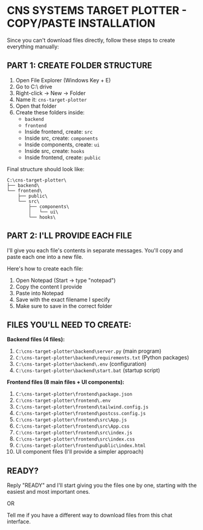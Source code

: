 # CNS SYSTEMS TARGET PLOTTER - COPY/PASTE INSTALLATION

Since you can't download files directly, follow these steps to create everything manually:

## PART 1: CREATE FOLDER STRUCTURE

1. Open File Explorer (Windows Key + E)
2. Go to C:\ drive
3. Right-click → New → Folder
4. Name it: `cns-target-plotter`
5. Open that folder
6. Create these folders inside:
   - `backend`
   - `frontend`
   - Inside frontend, create: `src`
   - Inside src, create: `components`
   - Inside components, create: `ui`
   - Inside src, create: `hooks`
   - Inside frontend, create: `public`

Final structure should look like:
```
C:\cns-target-plotter\
├── backend\
└── frontend\
    ├── public\
    └── src\
        ├── components\
        │   └── ui\
        └── hooks\
```

## PART 2: I'LL PROVIDE EACH FILE

I'll give you each file's contents in separate messages.
You'll copy and paste each one into a new file.

Here's how to create each file:
1. Open Notepad (Start → type "notepad")
2. Copy the content I provide
3. Paste into Notepad
4. Save with the exact filename I specify
5. Make sure to save in the correct folder

## FILES YOU'LL NEED TO CREATE:

**Backend files (4 files):**
1. `C:\cns-target-plotter\backend\server.py` (main program)
2. `C:\cns-target-plotter\backend\requirements.txt` (Python packages)
3. `C:\cns-target-plotter\backend\.env` (configuration)
4. `C:\cns-target-plotter\backend\start.bat` (startup script)

**Frontend files (8 main files + UI components):**
1. `C:\cns-target-plotter\frontend\package.json`
2. `C:\cns-target-plotter\frontend\.env`
3. `C:\cns-target-plotter\frontend\tailwind.config.js`
4. `C:\cns-target-plotter\frontend\postcss.config.js`
5. `C:\cns-target-plotter\frontend\src\App.js`
6. `C:\cns-target-plotter\frontend\src\App.css`
7. `C:\cns-target-plotter\frontend\src\index.js`
8. `C:\cns-target-plotter\frontend\src\index.css`
9. `C:\cns-target-plotter\frontend\public\index.html`
10. UI component files (I'll provide a simpler approach)

## READY?

Reply "READY" and I'll start giving you the files one by one, starting with the easiest and most important ones.

OR

Tell me if you have a different way to download files from this chat interface.
